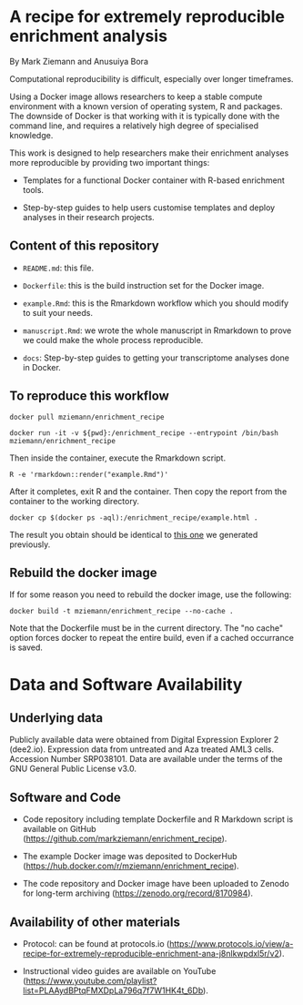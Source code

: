 # A recipe for extremely reproducible enrichment analysis

By Mark Ziemann and Anusuiya Bora

Computational reproducibility is difficult, especially over longer timeframes.

Using a Docker image allows researchers to keep a stable compute environment with
a known version of operating system, R and packages.
The downside of Docker is that working with it is typically done with the
command line, and requires a relatively high degree of specialised knowledge.

This work is designed to help researchers make their enrichment analyses more
reproducible by providing two important things:

* Templates for a functional Docker container with R-based enrichment tools.

* Step-by-step guides to help users customise templates and deploy analyses in their
research projects.

## Content of this repository

* `README.md`: this file.

* `Dockerfile`: this is the build instruction set for the Docker image. 

* `example.Rmd`: this is the Rmarkdown workflow which you should modify to suit
your needs.

* `manuscript.Rmd`: we wrote the whole manuscript in Rmarkdown to prove we could
make the whole process reproducible.

* `docs`: Step-by-step guides to getting your transcriptome analyses done in Docker.

## To reproduce this workflow

```
docker pull mziemann/enrichment_recipe

docker run -it -v ${pwd}:/enrichment_recipe --entrypoint /bin/bash mziemann/enrichment_recipe
```

Then inside the container, execute the Rmarkdown script.

```
R -e 'rmarkdown::render("example.Rmd")'
```

After it completes, exit R and the container.
Then copy the report from the container to the working directory.

```
docker cp $(docker ps -aql):/enrichment_recipe/example.html .

```

The result you obtain should be identical to [this one](https://ziemann-lab.net/public/enrichment_recipe/example.html)
we generated previously.

## Rebuild the docker image

If for some reason you need to rebuild the docker image, use the following:

```
docker build -t mziemann/enrichment_recipe --no-cache .
```

Note that the Dockerfile must be in the current directory.
The "no cache" option forces docker to repeat the entire build,
even if a cached occurrance is saved.

# Data and Software Availability

## Underlying data

Publicly available data were obtained from Digital Expression Explorer 2 (dee2.io).
Expression data from untreated and Aza treated AML3 cells.
Accession Number SRP038101.
Data are available under the terms of the GNU General Public License v3.0.

## Software and Code

* Code repository including template Dockerfile and R Markdown script is available on GitHub
(https://github.com/markziemann/enrichment_recipe).

* The example Docker image was deposited to DockerHub
(https://hub.docker.com/r/mziemann/enrichment_recipe).

* The code repository and Docker image have been uploaded to Zenodo for long-term archiving
(https://zenodo.org/record/8170984).

## Availability of other materials

* Protocol: can be found at protocols.io
(https://www.protocols.io/view/a-recipe-for-extremely-reproducible-enrichment-ana-j8nlkwpdxl5r/v2).

* Instructional video guides are available on YouTube
(https://www.youtube.com/playlist?list=PLAAydBPtqFMXDpLa796q7f7W1HK4t_6Db).
